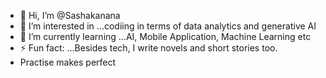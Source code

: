 - 👋 Hi, I’m @Sashakanana
- 👀 I’m interested in ...codiing in terms of data analytics and generative AI
- 🌱 I’m currently learning ...AI, Mobile Application, Machine Learning etc
- ⚡ Fun fact: ...Besides tech, I write novels and short stories too.
- Practise makes perfect

<!---
Sashakanana/Sashakanana is a ✨ special ✨ repository because its `README.md` (this file) appears on your GitHub profile.
You can click the Preview link to take a look at your changes.
--->
